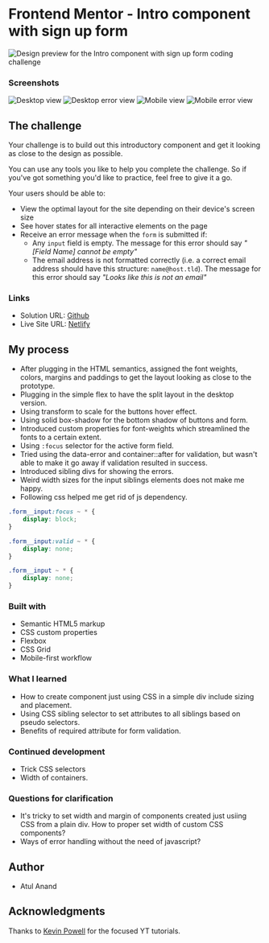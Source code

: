 # Frontend Mentor - Intro component with sign up form

![Design preview for the Intro component with sign up form coding challenge](./design/desktop-preview.jpg)

### Screenshots

![Desktop view](./images/desktop.jpg)
![Desktop error view](./images/desktop-error.jpg)
![Mobile view](./images/mobile.jpg)
![Mobile error view](./images/mobile-error.jpg)

## The challenge

Your challenge is to build out this introductory component and get it looking as close to the design as possible.

You can use any tools you like to help you complete the challenge. So if you've got something you'd like to practice, feel free to give it a go.

Your users should be able to:

- View the optimal layout for the site depending on their device's screen size
- See hover states for all interactive elements on the page
- Receive an error message when the `form` is submitted if:
  - Any `input` field is empty. The message for this error should say *"[Field Name] cannot be empty"*
  - The email address is not formatted correctly (i.e. a correct email address should have this structure: `name@host.tld`). The message for this error should say *"Looks like this is not an email"*

### Links

- Solution URL: [Github](https://github.com/atulanand206/fem-signup-intro)
- Live Site URL: [Netlify](https://fem-signup-intro.netlify.app/)

## My process

- After plugging in the HTML semantics, assigned the font weights, colors, margins and paddings to get the layout looking as close to the prototype.
- Plugging in the simple flex to have the split layout in the desktop version.
- Using transform to scale for the buttons hover effect.
- Using solid box-shadow for the bottom shadow of buttons and form.
- Introduced custom properties for font-weights which streamlined the fonts to a certain extent.
- Using `:focus` selector for the active form field.
- Tried using the data-error and container::after for validation, but wasn't able to make it go away if validation resulted in success.
- Introduced sibling divs for showing the errors.
- Weird width sizes for the input siblings elements does not make me happy.
- Following css helped me get rid of js dependency.
```css
.form__input:focus ~ * {
	display: block;
}

.form__input:valid ~ * {
	display: none;
}

.form__input ~ * {
	display: none;
}
```

### Built with

- Semantic HTML5 markup
- CSS custom properties
- Flexbox
- CSS Grid
- Mobile-first workflow

### What I learned

- How to create component just using CSS in a simple div include sizing and placement.
- Using CSS sibling selector to set attributes to all siblings based on pseudo selectors.
- Benefits of required attribute for form validation.

### Continued development

- Trick CSS selectors
- Width of containers.

### Questions for clarification

- It's tricky to set width and margin of components created just usiing CSS from a plain div. How to proper set width of custom CSS components?
- Ways of error handling without the need of javascript?

## Author

- Atul Anand

## Acknowledgments

Thanks to [Kevin Powell](https://www.youtube.com/channel/UCJZv4d5rbIKd4QHMPkcABCw) for the focused YT tutorials.
